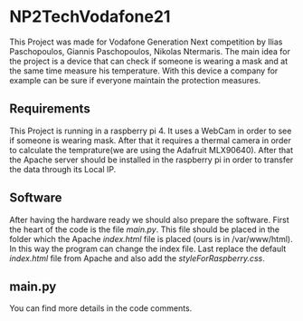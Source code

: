 # NP2TechVodafone21
This Project was made for Vodafone Generation Next competition by Ilias Paschopoulos, Giannis Paschopoulos, Nikolas Ntermaris. The main idea for the project is a device that can check if someone is wearing a mask and at the same time measure his temperature. With this device a company for example can be sure if everyone maintain the protection measures.

## Requirements
This Project is running in a raspberry pi 4. It uses a WebCam in order to see if someone is wearing mask. After that it requires a thermal camera in order to calculate the temprature(we are using the Adafruit MLX90640). After that the Apache server should be installed in the raspberry pi in order to transfer the data through its Local IP.

## Software
After having the hardware ready we should also prepare the software. First the heart of the code is the file *main.py*. This file should be placed in the folder which the Apache *index.html* file is placed (ours is in /var/www/html). In this way the program can change the index file. Last replace the default *index.html* file from Apache and also add the *styleForRaspberry.css*.

## main.py
You can find more details in the code comments.